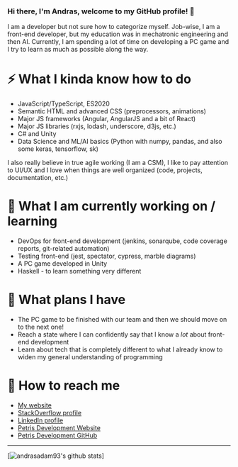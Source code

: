 ### Hi there, I'm Andras, welcome to my GitHub profile! 👋
I am a developer but not sure how to categorize myself. Job-wise, I am a front-end developer, but my education was in mechatronic engineering and then AI. Currently, I am spending a lot of time on developing a PC game and I try to learn as much as possible along the way.

# ⚡ What I kinda know how to do
- JavaScript/TypeScript, ES2020
- Semantic HTML and advanced CSS (preprocessors, animations)
- Major JS frameworks (Angular, AngularJS and a bit of React)
- Major JS libraries (rxjs, lodash, underscore, d3js, etc.)
- C# and Unity
- Data Science and ML/AI basics (Python with numpy, pandas, and also some keras, tensorflow, sk)

I also really believe in true agile working (I am a CSM), I like to pay attention to UI/UX and I love when things are well organized (code, projects, documentation, etc.)


# 🔭 What I am currently working on / learning
- DevOps for front-end development (jenkins, sonarqube, code coverage reports, git-related automation)
- Testing front-end (jest, spectator, cypress, marble diagrams)
- A PC game developed in Unity
- Haskell - to learn something very different

# 🌱 What plans I have
- The PC game to be finished with our team and then we should move on to the next one!
- Reach a state where I can confidently say that I know a *lot* about front-end development
- Learn about tech that is completely different to what I already know to widen my general understanding of programming

# 💬 How to reach me
- [My website](https://andrasadam.com)
- [StackOverflow profile](https://stackoverflow.com/users/3889571)
- [LinkedIn profile](https://linkedin.com/in/andrasadam93)
- [Petris Development Website](https://petris.dev)
- [Petris Development GitHub](https://github.com/petris-dev)

---
[![andrasadam93's github stats](https://github-readme-stats.vercel.app/api?username=andrasadam93&theme=synthwave)]
